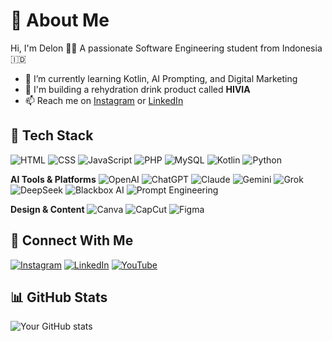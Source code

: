 # 👋 About Me
Hi, I'm Delon 👨‍💻 A passionate Software Engineering student from Indonesia 🇮🇩  
- 🌱 I’m currently learning Kotlin, AI Prompting, and Digital Marketing
- 🚀 I'm building a rehydration drink product called **HIVIA**
- 📫 Reach me on [Instagram](https://www.instagram.com/mhmmdagil_028/) or [LinkedIn](https://www.linkedin.com/in/muh-agil-zakaria-a4a278310/)

## 🚀 Tech Stack
![HTML](https://img.shields.io/badge/-HTML5-orange?style=flat&logo=html5)
![CSS](https://img.shields.io/badge/-CSS3-blue?style=flat&logo=css3)
![JavaScript](https://img.shields.io/badge/-JavaScript-yellow?style=flat&logo=javascript)
![PHP](https://img.shields.io/badge/-PHP-777bb4?style=flat&logo=php)
![MySQL](https://img.shields.io/badge/-MySQL-00758F?style=flat&logo=mysql)
![Kotlin](https://img.shields.io/badge/-Kotlin-7F52FF?style=flat&logo=kotlin)
![Python](https://img.shields.io/badge/-Python-3776AB?style=flat&logo=python)

**AI Tools & Platforms**
![OpenAI](https://img.shields.io/badge/-OpenAI-412991?style=flat&logo=openai)
![ChatGPT](https://img.shields.io/badge/-ChatGPT-10a37f?style=flat&logo=openai)
![Claude](https://img.shields.io/badge/-Claude-8A2BE2?style=flat&logo=anthropic)
![Gemini](https://img.shields.io/badge/-Gemini-4285F4?style=flat&logo=google)
![Grok](https://img.shields.io/badge/-Grok-FF5F00?style=flat&logo=x)
![DeepSeek](https://img.shields.io/badge/-DeepSeek-0056A2?style=flat)
![Blackbox AI](https://img.shields.io/badge/-Blackbox_A.I.-000000?style=flat)
![Prompt Engineering](https://img.shields.io/badge/-Prompt_Engineering-blueviolet?style=flat)

**Design & Content**
![Canva](https://img.shields.io/badge/-Canva-00C4CC?style=flat&logo=canva)
![CapCut](https://img.shields.io/badge/-CapCut-000000?style=flat&logo=capcut)
![Figma](https://img.shields.io/badge/-Figma-F24E1E?style=flat&logo=figma)

## 🔗 Connect With Me
[![Instagram](https://img.shields.io/badge/-Instagram-E4405F?style=flat&logo=instagram&logoColor=white)](https://www.instagram.com/mhmmdagil_028/)
[![LinkedIn](https://img.shields.io/badge/-LinkedIn-0077B5?style=flat&logo=linkedin&logoColor=white)](https://www.linkedin.com/in/muh-agil-zakaria-a4a278310/)
[![YouTube](https://img.shields.io/badge/-YouTube-FF0000?style=flat&logo=youtube&logoColor=white)](https://www.youtube.com/@gcs_22muhagilzakaria5)

## 📊 GitHub Stats
![Your GitHub stats](https://github-readme-stats.vercel.app/api?username=delon123&show_icons=true&theme=radical)

